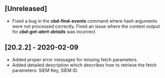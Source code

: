 ## [Unreleased]
 - Fixed a bug in the **cbd-find-events** command where hash arguments were not processed correctly.
Fixed an issue where the context output for ***cbd-get-alert-details*** was incorrect.

## [20.2.2] - 2020-02-09
  - Added proper error messages for missing fetch parameters.
  - Added detailed description which describes how to retrieve the fetch parameters: SIEM Key, SIEM ID.
